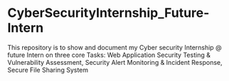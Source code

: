 # CyberSecurityInternship_Future-Intern
This repository is to show and document my Cyber security Internship @ future Intern on three core Tasks: Web Application Security Testing &amp; Vulnerability Assessment, Security Alert Monitoring &amp; Incident Response, Secure File Sharing System
